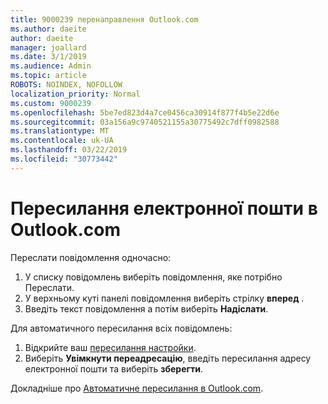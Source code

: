 ```yaml
---
title: 9000239 перенаправлення Outlook.com
ms.author: daeite
author: daeite
manager: joallard
ms.date: 3/1/2019
ms.audience: Admin
ms.topic: article
ROBOTS: NOINDEX, NOFOLLOW
localization_priority: Normal
ms.custom: 9000239
ms.openlocfilehash: 5be7ed823d4a7ce0456ca30914f877f4b5e22d6e
ms.sourcegitcommit: 03a156a9c9740521155a30775492c7dff0982588
ms.translationtype: MT
ms.contentlocale: uk-UA
ms.lasthandoff: 03/22/2019
ms.locfileid: "30773442"
---
```

# <a name="forwarding-email-in-outlookcom"></a>Пересилання електронної пошти в Outlook.com

Переслати повідомлення одночасно:

1. У списку повідомлень виберіть повідомлення, яке потрібно Переслати.
2. У верхньому куті панелі повідомлення виберіть стрілку **вперед** .
3. Введіть текст повідомлення а потім виберіть **Надіслати**.

Для автоматичного пересилання всіх повідомлень:

1. Відкрийте ваш [пересилання настройки](https://outlook.live.com/mail/options/mail/forwarding/forwardingOption).
2. Виберіть **Увімкнути переадресацію**, введіть пересилання адресу електронної пошти та виберіть **зберегти**.

Докладніше про [Автоматичне пересилання в Outlook.com](https://support.office.com/article/6246987c-6c8f-4144-b255-14fc07007dad).